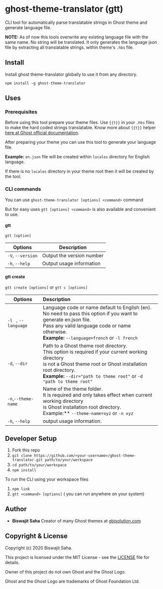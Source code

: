# ghost-theme-translator (gtt)

CLI tool for automatically parse translatable strings in Ghost theme and generate language file.

**NOTE:** As of now this tools overwrite any existing language file with the same name.  No string will be translated. It only generates the language json file by extracting all translatable strings. within theme's `.hbs` file. 



## Install

Install ghost theme-translator globally to use it from any directory.

```
npm install -g ghost-theme-translator
```

## Uses

### Prerequisites

Before using this tool prepare your theme files. Use `{{t}}` in your `.hbs` files to make the hard coded strings translatable. Know more about `{{t}}` helper [here at Ghost official documentation](https://ghost.org/docs/api/v3/handlebars-themes/helpers/translate/).

After preparing your theme you can use this tool to generate your language file.

**Example:** `en.json` file will be created within `locales` directory for English language.

If there is no `locales` directory in your theme root then it will be created by the tool.



### CLI commands

You can use `ghost-theme-translator [options] <command>` command

But for easy uses `gtt [options] <command>` is also available and convenient to use.

#### gtt

 `gtt [option]` 

| Options           | Description               |
| ----------------- | ------------------------- |
| `-V`, `--version` | Output the version number |
| `-h`, `--help`    | Output usage information  |

#### gtt create

`gtt create [options]` or `gtt c [options]`

| Options                 | Description                                                  |
| ----------------------- | :----------------------------------------------------------- |
| `-l ` , `--language`    | Language code or name default to English (en). <br/>No need to pass this option if you want to generate en.json file.<br/>Pass any valid language code or name otherwise.<br/>**Example:** `--language=french` or `-l french` |
| `-d`, `--dir`           | Path to a Ghost theme root directory.<br>This option is required if your current working directory<br/>is not a Ghost theme root or Ghost installation root directory.<br/>**Example:** `--dir="path to theme root"` or `-d "path to theme root"` |
| ```-n```,`--theme-name` | Name of the theme folder.<br/>It is required and only takes effect when current working directory <br/> is Ghost installation root directory.<br/>Example:** `--theme-name=xyz` or `-n xyz` |
| `-h`, `--help`          | output usage information.                                    |



## Developer Setup

1. Fork this repo
2. `git clone https://github.com/<your-username>/ghost-theme-translator.git path/to/your/workspace`
3. `cd path/to/your/workspace`
4. `npm install`

To run the CLI using your workspace files

1. `npm link`
2. `gtt <command> [options]` ( you can run anywhere on your system)



## Author

* **Biswajit Saha** Creator of many Ghost themes at [gbjsolution.com](https://gbjsolution.com/)

## Copyright & License

Copyright (c) 2020 Biswajit Saha.

This project is licensed under the MIT License - see the [LICENSE](https://github.com/biswajit-saha/ghost-theme-translator/blob/master/LICENSE) file for details.

Owner of this project do not own Ghost and the Ghost Logo.

Ghost and the Ghost Logo are trademarks of Ghost Foundation Ltd.